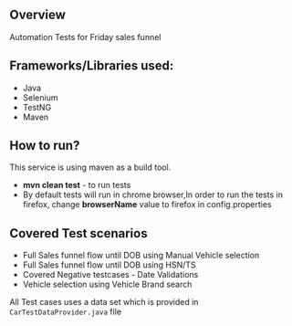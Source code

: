 ## Overview
Automation Tests for Friday sales funnel

## Frameworks/Libraries used:

<ul>
  <li>Java</li>
  <li>Selenium</li>
  <li>TestNG</li>
  <li>Maven</li>
</ul>

## How to run?
This service is using maven as a build tool.
<ul>
  <li><b>mvn clean test</b> - to run tests</li>
  <li>By default tests will run in chrome browser,In order to run the tests in firefox, change <b>browserName</b>  value to firefox in config.properties</li>
</ul>

 

## Covered Test scenarios

<ul>
  <li>Full Sales funnel flow until DOB using Manual Vehicle selection</li>
  <li>Full Sales funnel flow until DOB using HSN/TS</li>
  <li>Covered Negative testcases - Date Validations</li>
  <li>Vehicle selection using Vehicle Brand search</li>
</ul>

All Test cases uses a data set which is provided in ``` CarTestDataProvider.java``` file